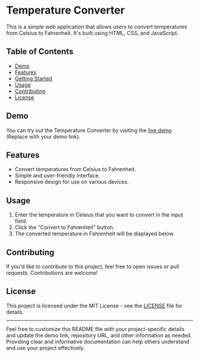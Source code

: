 # Temperature Converter

This is a simple web application that allows users to convert temperatures from Celsius to Fahrenheit. It's built using HTML, CSS, and JavaScript.

## Table of Contents
- [Demo](#demo)
- [Features](#features)
- [Getting Started](#getting-started)
- [Usage](#usage)
- [Contributing](#contributing)
- [License](#license)

## Demo

You can try out the Temperature Converter by visiting the [live demo](#) (Replace with your demo link).

## Features

- Convert temperatures from Celsius to Fahrenheit.
- Simple and user-friendly interface.
- Responsive design for use on various devices.


## Usage

1. Enter the temperature in Celsius that you want to convert in the input field.
2. Click the "Convert to Fahrenheit" button.
3. The converted temperature in Fahrenheit will be displayed below.

## Contributing

If you'd like to contribute to this project, feel free to open issues or pull requests. Contributions are welcome!

## License

This project is licensed under the MIT License - see the [LICENSE](LICENSE) file for details.

---

Feel free to customize this README file with your project-specific details and update the demo link, repository URL, and other information as needed. Providing clear and informative documentation can help others understand and use your project effectively.
